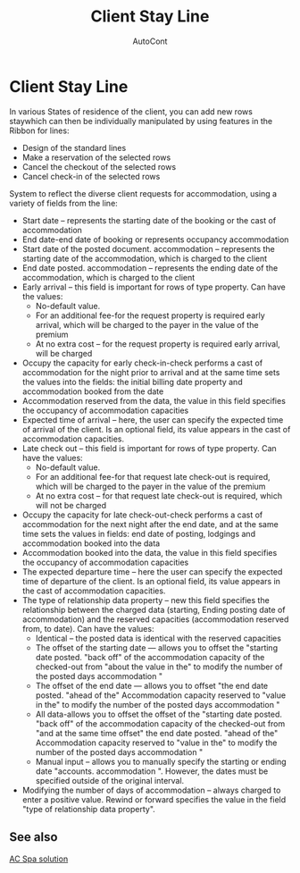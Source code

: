 ﻿---
    title: "Client Stay Line"
    author: AutoCont
    ms.date: 04/30/2018
    ms.topic: article
    ms.prod: dynamics-nav-2017
    ms.contentlocale: en
    ms.lasthandoff: 04/30/2018
---

# Client Stay Line 

In various States of residence of the client, you can add new rows staywhich can then be individually manipulated by using features in the Ribbon for lines:
-	Design of the standard lines
-	Make a reservation of the selected rows
-	Cancel the checkout of the selected rows
-	Cancel check-in of the selected rows

System to reflect the diverse client requests for accommodation, using a variety of fields from the line:
-	Start date – represents the starting date of the booking or the cast of accommodation
-	End date-end date of booking or represents occupancy accommodation
-	Start date of the posted document. accommodation – represents the starting date of the accommodation, which is charged to the client
-	End date posted. accommodation – represents the ending date of the accommodation, which is charged to the client
-	Early arrival – this field is important for rows of type property. Can have the values:
	- 	No-default value. 
	- 	For an additional fee-for the request property is required early arrival, which will be charged to the payer in the value of the premium
	- 	At no extra cost – for the request property is required early arrival, will be charged
-	Occupy the capacity for early check-in-check performs a cast of accommodation for the night prior to arrival and at the same time sets the values into the fields: the initial billing date property and accommodation booked from the date
-	Accommodation reserved from the data, the value in this field specifies the occupancy of accommodation capacities
-	Expected time of arrival – here, the user can specify the expected time of arrival of the client. Is an optional field, its value appears in the cast of accommodation capacities.
-	Late check out – this field is important for rows of type property. Can have the values:
	- 	No-default value. 
	- 	For an additional fee-for that request late check-out is required, which will be charged to the payer in the value of the premium
	- 	At no extra cost – for that request late check-out is required, which will not be charged
-	Occupy the capacity for late check-out-check performs a cast of accommodation for the next night after the end date, and at the same time sets the values in fields: end date of posting, lodgings and accommodation booked into the data
-	Accommodation booked into the data, the value in this field specifies the occupancy of accommodation capacities
-	The expected departure time – here the user can specify the expected time of departure of the client. Is an optional field, its value appears in the cast of accommodation capacities.
-	The type of relationship data property – new this field specifies the relationship between the charged data (starting, Ending posting date of accommodation) and the reserved capacities (accommodation reserved from, to date). Can have the values:
	- 	Identical – the posted data is identical with the reserved capacities
	- 	The offset of the starting date — allows you to offset the "starting date posted. "back off" of the accommodation capacity of the checked-out from "about the value in the" to modify the number of the posted days accommodation "
	- 	The offset of the end date — allows you to offset "the end date posted. "ahead of the" Accommodation capacity reserved to "value in the" to modify the number of the posted days accommodation "
	- 	All data-allows you to offset the offset of the "starting date posted. "back off" of the accommodation capacity of the checked-out from "and at the same time offset" the end date posted. "ahead of the" Accommodation capacity reserved to "value in the" to modify the number of the posted days accommodation "
	- 	Manual input – allows you to manually specify the starting or ending date "accounts. accommodation ". However, the dates must be specified outside of the original interval.
-	Modifying the number of days of accommodation – always charged to enter a positive value. Rewind or forward specifies the value in the field "type of relationship data property". 



## <a name="see-also"></a>See also
[AC Spa solution](ac-spa-solution.md)